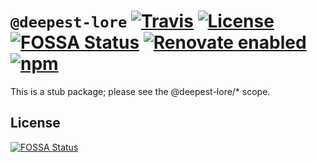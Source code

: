 # `@deepest-lore` [![Travis](https://img.shields.io/travis/deepest-lore/stub.svg)](https://travis-ci.org/deepest-lore/stub) [![License](https://img.shields.io/github/license/deepest-lore/stub.svg)](license) [![FOSSA Status](https://app.fossa.io/api/projects/git%2Bgithub.com%2Fdeepest-lore%2Fstub.svg?type=shield)](https://app.fossa.io/projects/git%2Bgithub.com%2Fdeepest-lore%2Fstub?ref=badge_shield) [![Renovate enabled](https://img.shields.io/badge/renovate-enabled-brightgreen.svg)](https://renovatebot.com/) [![npm](https://img.shields.io/npm/v/@deepest-lore/stub.svg)](https://www.npmjs.com/package/@deepest-lore/stub)

This is a stub package; please see the @deepest-lore/* scope.

## License

[![FOSSA Status](https://app.fossa.io/api/projects/git%2Bgithub.com%2Fdeepest-lore%2Fstub.svg?type=large)](https://app.fossa.io/projects/git%2Bgithub.com%2Fdeepest-lore%2Fstub?ref=badge_large)
